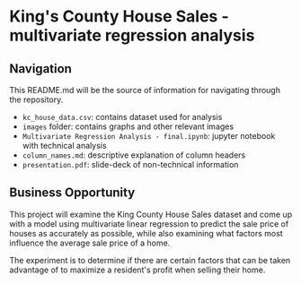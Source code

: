 # King's County House Sales - multivariate regression analysis

## Navigation

This README.md will be the source of information for navigating through the repository.

* `kc_house_data.csv`: contains dataset used for analysis
* `images` folder: contains graphs and other relevant images
* `Multivariate Regression Analysis - final.ipynb`: jupyter notebook with technical analysis
* `column_names.md`: descriptive explanation of column headers
* `presentation.pdf`: slide-deck of non-technical information

## Business Opportunity

This project will examine the King County House Sales dataset and come up with a model using multivariate linear regression to predict the sale price of houses as accurately as possible, while also examining what factors most influence the average sale price of a home. 

The experiment is to determine if there are certain factors that can be taken advantage of to maximize a resident's profit when selling their home.
